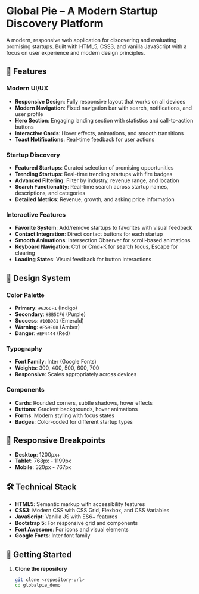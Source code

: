 # Global Pie – A Modern Startup Discovery Platform

A modern, responsive web application for discovering and evaluating promising startups. Built with HTML5, CSS3, and vanilla JavaScript with a focus on user experience and modern design principles.

## 🚀 Features

### Modern UI/UX
- **Responsive Design**: Fully responsive layout that works on all devices  
- **Modern Navigation**: Fixed navigation bar with search, notifications, and user profile  
- **Hero Section**: Engaging landing section with statistics and call-to-action buttons  
- **Interactive Cards**: Hover effects, animations, and smooth transitions  
- **Toast Notifications**: Real-time feedback for user actions  

### Startup Discovery
- **Featured Startups**: Curated selection of promising opportunities  
- **Trending Startups**: Real-time trending startups with fire badges  
- **Advanced Filtering**: Filter by industry, revenue range, and location  
- **Search Functionality**: Real-time search across startup names, descriptions, and categories  
- **Detailed Metrics**: Revenue, growth, and asking price information  

### Interactive Features
- **Favorite System**: Add/remove startups to favorites with visual feedback  
- **Contact Integration**: Direct contact buttons for each startup  
- **Smooth Animations**: Intersection Observer for scroll-based animations  
- **Keyboard Navigation**: Ctrl or Cmd+K for search focus, Escape for clearing  
- **Loading States**: Visual feedback for button interactions  

## 🎨 Design System

### Color Palette
- **Primary**: `#6366F1` (Indigo)  
- **Secondary**: `#8B5CF6` (Purple)  
- **Success**: `#10B981` (Emerald)  
- **Warning**: `#F59E0B` (Amber)  
- **Danger**: `#EF4444` (Red)  

### Typography
- **Font Family**: Inter (Google Fonts)  
- **Weights**: 300, 400, 500, 600, 700  
- **Responsive**: Scales appropriately across devices  

### Components
- **Cards**: Rounded corners, subtle shadows, hover effects  
- **Buttons**: Gradient backgrounds, hover animations  
- **Forms**: Modern styling with focus states  
- **Badges**: Color-coded for different startup types  

## 📱 Responsive Breakpoints

- **Desktop**: 1200px+  
- **Tablet**: 768px - 1199px  
- **Mobile**: 320px - 767px  

## 🛠️ Technical Stack

- **HTML5**: Semantic markup with accessibility features  
- **CSS3**: Modern CSS with CSS Grid, Flexbox, and CSS Variables  
- **JavaScript**: Vanilla JS with ES6+ features  
- **Bootstrap 5**: For responsive grid and components  
- **Font Awesome**: For icons and visual elements  
- **Google Fonts**: Inter font family  

## 🚀 Getting Started

1. **Clone the repository**
   ```bash
   git clone <repository-url>
   cd globalpie_demo
